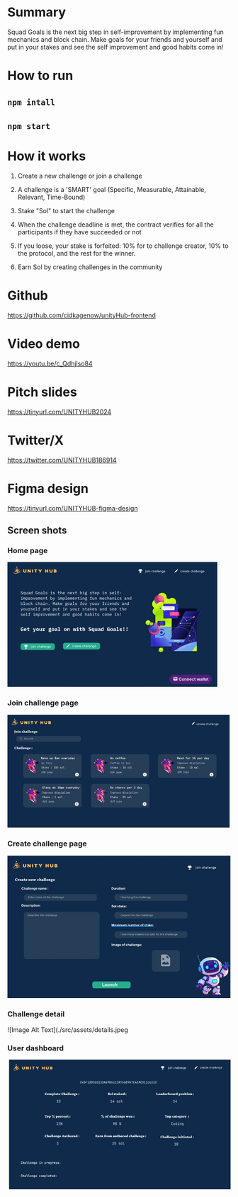 # Summary

Squad Goals is the next big step in self-improvement by implementing fun mechanics and block chain. Make goals for your friends and yourself and put in your stakes and see the self improvement and good habits come in!

# How to run

## `npm intall`

## `npm start`

# How it works

1. Create a new challenge or join a challenge

2. A challenge is a 'SMART' goal (Specific, Measurable, Attainable, Relevant, Time-Bound)

3. Stake "Sol" to start the challenge

4. When the challenge deadline is met, the contract verifies for all the participants if they have succeeded or not

5. If you loose, your stake is forfeited: 10% for to challenge creator, 10% to the protocol, and the rest for the winner.

6. Earn Sol by creating challenges in the community

# Github

https://github.com/cidkagenow/unityHub-frontend

# Video demo

https://youtu.be/c_Qdhjlso84

# Pitch slides

https://tinyurl.com/UNITYHUB2024

# Twitter/X

https://twitter.com/UNITYHUB186914

# Figma design

https://tinyurl.com/UNITYHUB-figma-design

## Screen shots

### Home page

![Image Alt Text](./src/assets/Main.jpeg)

### Join challenge page

![Image Alt Text](./src/assets/join.jpeg)

### Create challenge page

![Image Alt Text](./src/assets/create.jpeg)

### Challenge detail

![Image Alt Text](./src/assets/details.jpeg

### User dashboard

![Image Alt Text](./src/assets/dashboard.jpeg)
